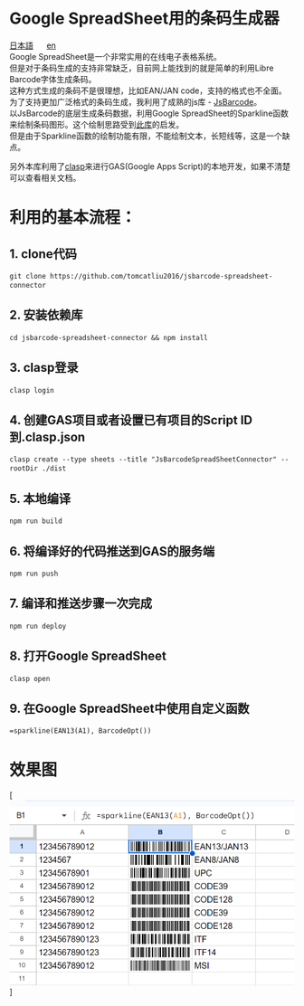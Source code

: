 # Google SpreadSheet用的条码生成器
[日本語](README.ja.md) &nbsp;&nbsp;&nbsp;&nbsp; [en](README.md)<br>
Google SpreadSheet是一个非常实用的在线电子表格系统。<br>
但是对于条码生成的支持非常缺乏，目前网上能找到的就是简单的利用Libre Barcode字体生成条码。<br>
这种方式生成的条码不是很理想，比如EAN/JAN code，支持的格式也不全面。
为了支持更加广泛格式的条码生成，我利用了成熟的js库 - [JsBarcode](https://github.com/lindell/JsBarcode "JsBarcode is a barcode generator written in JavaScript")。<br>
以JsBarcode的底层生成条码数据，利用Google SpreadSheet的Sparkline函数来绘制条码图形。这个绘制思路受到[此库](https://github.com/EszopiCoder/google-barcode-fx-library "Barcode Function Library for Google Sheets")的启发。<br>
但是由于Sparkline函数的绘制功能有限，不能绘制文本，长短线等，这是一个缺点。

另外本库利用了[clasp](https://github.com/google/clasp)来进行GAS(Google Apps Script)的本地开发，如果不清楚可以查看相关文档。

# 利用的基本流程：
## 1. clone代码
```shell
git clone https://github.com/tomcatliu2016/jsbarcode-spreadsheet-connector
```
## 2. 安装依赖库
```shell
cd jsbarcode-spreadsheet-connector && npm install
```
## 3. clasp登录
```shell
clasp login
```
## 4. 创建GAS项目或者设置已有项目的Script ID到.clasp.json
```shell
clasp create --type sheets --title "JsBarcodeSpreadSheetConnector" --rootDir ./dist
```
## 5. 本地编译
```shell
npm run build
```
## 6. 将编译好的代码推送到GAS的服务端
```shell
npm run push
```
## 7. 编译和推送步骤一次完成
```shell
npm run deploy
```
## 8. 打开Google SpreadSheet
```shell
clasp open
```
## 9. 在Google SpreadSheet中使用自定义函数
```shell
=sparkline(EAN13(A1), BarcodeOpt())
```

# 效果图
[![如图](images/samples.png)]